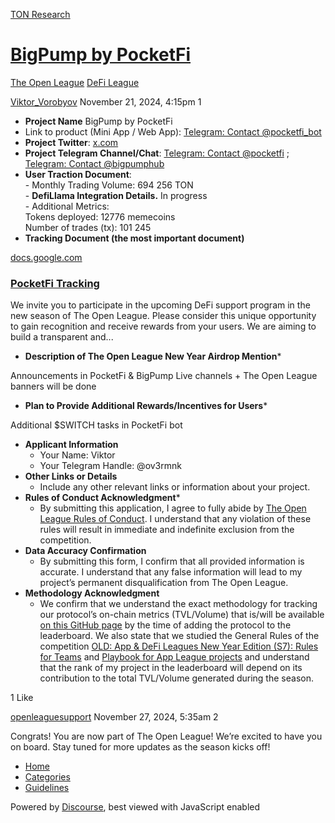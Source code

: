 [TON Research](/)

# [BigPump by PocketFi](/t/bigpump-by-pocketfi/39977)

[The Open League](/c/the-open-league/defi-battle/63)  [DeFi League](/c/the-open-league/defi-battle/63) 

    

[Viktor\_Vorobyov](https://tonresear.ch/u/Viktor_Vorobyov)  November 21, 2024, 4:15pm  1

*   **Project Name** BigPump by PocketFi
*   Link to product (Mini App / Web App): [Telegram: Contact @pocketfi\_bot](https://t.me/pocketfi_bot/bigpump)
*   **Project Twitter**: [x.com](https://twitter.com/pocket_fi)
*   **Project Telegram Channel/Chat**: [Telegram: Contact @pocketfi](https://t.me/pocketfi) ; [Telegram: Contact @bigpumphub](https://t.me/bigpumphub)
*   **User Traction Document**:  
    \- Monthly Trading Volume: 694 256 TON  
    \- **DefiLlama Integration Details.** In progress  
    \- Additional Metrics:  
    Tokens deployed: 12776 memecoins  
    Number of trades (tx): 101 245
*   **Tracking Document (the most important document)**

[docs.google.com](https://docs.google.com/document/d/1wqCIhLUGpc-NrVzC7y1yOTucYBw2wHLdqwPfqLNy0m8/edit?usp=sharing)

[](https://docs.google.com/document/d/1wqCIhLUGpc-NrVzC7y1yOTucYBw2wHLdqwPfqLNy0m8/edit?usp=sharing)

### [PocketFi Tracking](https://docs.google.com/document/d/1wqCIhLUGpc-NrVzC7y1yOTucYBw2wHLdqwPfqLNy0m8/edit?usp=sharing)

We invite you to participate in the upcoming DeFi support program in the new season of The Open League. Please consider this unique opportunity to gain recognition and receive rewards from your users. We are aiming to build a transparent and...

*   **Description of The Open League New Year Airdrop Mention**\*

Announcements in PocketFi & BigPump Live channels + The Open League banners will be done

*   **Plan to Provide Additional Rewards/Incentives for Users**\*

Additional $SWITCH tasks in PocketFi bot

*   **Applicant Information**
    *   Your Name: Viktor
    *   Your Telegram Handle: @ov3rmnk
*   **Other Links or Details**
    *   Include any other relevant links or information about your project.
*   **Rules of Conduct Acknowledgment**\*
    *   By submitting this application, I agree to fully abide by [The Open League Rules of Conduct](https://www.notion.so/04f4a0fedf1a401687075f5efd83de68?pvs=21). I understand that any violation of these rules will result in immediate and indefinite exclusion from the competition.
*   **Data Accuracy Confirmation**
    *   By submitting this form, I confirm that all provided information is accurate. I understand that any false information will lead to my project’s permanent disqualification from The Open League.
*   **Methodology Acknowledgment**
    *   We confirm that we understand the exact methodology for tracking our protocol’s on-chain metrics (TVL/Volume) that is/will be available [on this GitHub page](https://github.com/ton-society/the-open-league/blob/main/seasons/S6_defi_scores.md#s6-defi-users-scores) by the time of adding the protocol to the leaderboard. We also state that we studied the General Rules of the competition [OLD: App & DeFi Leagues New Year Edition (S7): Rules for Teams](https://www.notion.so/OLD-App-DeFi-Leagues-New-Year-Edition-S7-Rules-for-Teams-1375274bd2cf8040b3b1c666dca57fee?pvs=21) and [Playbook for App League projects](https://www.notion.so/1375274bd2cf807ba442d1ba5ac2d7c9?pvs=21) and understand that the rank of my project in the leaderboard will depend on its contribution to the total TVL/Volume generated during the season.

  1 Like

[openleaguesupport](https://tonresear.ch/u/openleaguesupport) November 27, 2024, 5:35am  2

Congrats! You are now part of The Open League! We’re excited to have you on board. Stay tuned for more updates as the season kicks off!

 

*   [Home](/)
*   [Categories](/categories)
*   [Guidelines](/guidelines)

Powered by [Discourse](https://www.discourse.org), best viewed with JavaScript enabled